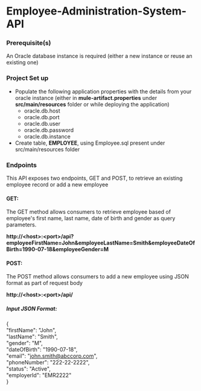 # Employee-Administration-System-API
### Prerequisite(s)
An Oracle database instance is required (either a new instance or reuse an existing one)

### Project Set up
- Populate the following application properties with the details from your oracle instance (either in **mule-artifact.properties** under **src/main/resources** folder or while deploying the application)
  - oracle.db.host
  - oracle.db.port
  - oracle.db.user
  - oracle.db.password
  - oracle.db.instance
- Create table, **EMPLOYEE**, using Employee.sql present under src/main/resources folder 

### Endpoints 
This API exposes two endpoints, GET and POST, to retrieve an existing employee record or add a new employee

#### GET: 
The GET method allows consumers to retrieve employee based of employee's first name, last name, date of birth and gender as query parameters.

**http://\<host\>:\<port\>/api?employeeFirstName=John&employeeLastName=Smith&employeeDateOfBirth=1990-07-18&employeeGender=M**

#### POST:
The POST method allows consumers to add a new employee using JSON format as part of request body

**http://\<host\>:\<port\>/api/**

##### Input JSON Format:
{</br>
  "firstName": "John",</br>
  "lastName": "Smith",</br>
  "gender": "M",</br>
  "dateOfBirth": "1990-07-18",</br>
  "email": "john.smith@abccorp.com",</br>
  "phoneNumber": "222-22-2222",</br>
  "status": "Active",</br>
  "employerId": "EMR2222"</br>
}</br>

